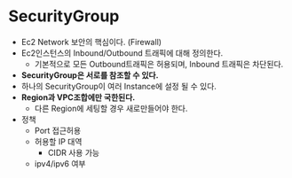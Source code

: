 # SecurityGroup
- Ec2 Network 보안의 핵심이다. (Firewall)
- Ec2인스턴스의 Inbound/Outbound 트래픽에 대해 정의한다.
  - 기본적으로 모든 Outbound트래픽은 허용되며, Inbound 트래픽은 차단된다.
- **SecurityGroup은 서로를 참조할 수 있다.**
- 하나의 SecurityGroup이 여러 Instance에 설정 될 수 있다.
- **Region과 VPC조합에만 국한된다.**
  - 다른 Region에 세팅할 경우 새로만들어야 한다.
- 정책
  - Port 접근허용
  - 허용할 IP 대역
    - CIDR 사용 가능
  - ipv4/ipv6 여부